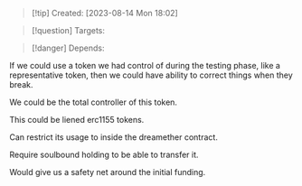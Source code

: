 
>[!tip] Created: [2023-08-14 Mon 18:02]

>[!question] Targets: 

>[!danger] Depends: 

If we could use a token we had control of during the testing phase, like a representative token, then we could have ability to correct things when they break.

We could be the total controller of this token.

This could be liened erc1155 tokens.

Can restrict its usage to inside the dreamether contract.

Require soulbound holding to be able to transfer it.

Would give us a safety net around the initial funding.